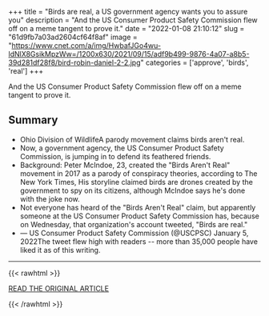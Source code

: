 +++
title = "Birds are real, a US government agency wants you to assure you"
description = "And the US Consumer Product Safety Commission flew off on a meme tangent to prove it."
date = "2022-01-08 21:10:12"
slug = "61d9fb7a03ad2604cf64f8af"
image = "https://www.cnet.com/a/img/HwbafJGo4wu-ldNlX8GsikMpzWw=/1200x630/2021/09/15/adf9b499-9876-4a07-a8b5-39d281df28f8/bird-robin-daniel-2-2.jpg"
categories = ['approve', 'birds', 'real']
+++

And the US Consumer Product Safety Commission flew off on a meme tangent to prove it.

## Summary

- Ohio Division of WildlifeA parody movement claims birds aren't real.
- Now, a government agency, the US Consumer Product Safety Commission, is jumping in to defend its feathered friends.
- Background: Peter McIndoe, 23, created the "Birds Aren't Real" movement in 2017 as a parody of conspiracy theories, according to The New York Times, His storyline claimed birds are drones created by the government to spy on its citizens, although McIndoe says he's done with the joke now.
- Not everyone has heard of the "Birds Aren't Real" claim, but apparently someone at the US Consumer Product Safety Commission has, because on Wednesday, that organization's account tweeted, "Birds are real."
- — US Consumer Product Safety Commission (@USCPSC) January 5, 2022The tweet flew high with readers -- more than 35,000 people have liked it as of this writing.

---

{{< rawhtml >}}
  <p class="article-category">
    <a target="_blank" href="https://www.cnet.com/news/birds-are-real-a-us-government-agency-wants-you-to-assure-you/">READ THE ORIGINAL ARTICLE</a>
  </p>
{{< /rawhtml >}}

